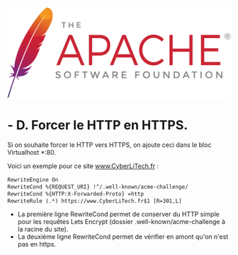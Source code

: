<a name="Forcer_HTTP_vers_HTTPS.md"></a>
![Apache_logo](./images/Apache_logo.png)

# - D. Forcer le HTTP en HTTPS.

Si on souhaite forcer le HTTP vers HTTPS, on ajoute ceci dans le bloc Virtualhost *:80.

Voici un exemple pour ce site www.CyberLiTech.fr :
```
RewriteEngine On
RewriteCond %{REQUEST_URI} !^/.well-known/acme-challenge/
RewriteCond %{HTTP:X-Forwarded-Proto} =http
RewriteRule (.*) https://www.CyberLiTech.fr$1 [R=301,L]
```
- La première ligne RewriteCond permet de conserver du HTTP simple pour les requêtes Lets Encrypt (dossier .well-known/acme-challenge à la racine du site).
- La deuxième ligne RewriteCond permet de vérifier en amont qu'on n'est pas en https.
